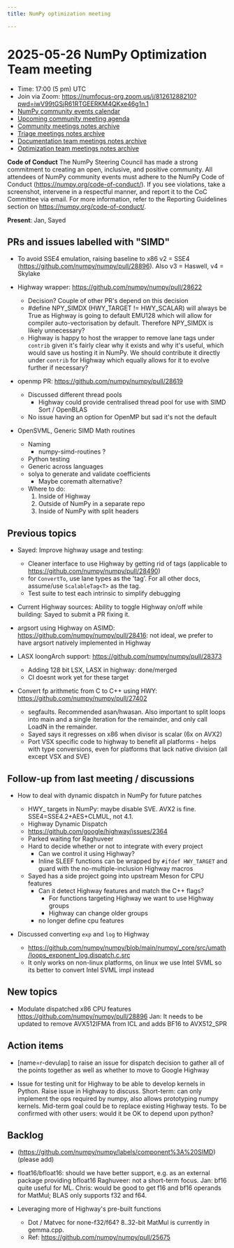 ```yaml
---
title: NumPy optimization meeting

---
```


# 2025-05-26 NumPy Optimization Team meeting

- Time: 17:00 (5 pm) UTC
- Join via Zoom: https://numfocus-org.zoom.us/j/81261288210?pwd=iwV99tGSjR61RTGEERKM4QKxe46g1n.1  
- [NumPy community events calendar](https://scientific-python.org/calendars)
- [Upcoming community meeting agenda](https://hackmd.io/76o-IxCjQX2mOXO_wwkcpg)
- [Community meetings notes archive](https://github.com/numpy/archive/tree/main/community_meetings)
- [Triage meetings notes archive](https://github.com/numpy/archive/tree/master/triage_meetings)
- [Documentation team meetings notes archive](https://github.com/numpy/archive/tree/main/docs_team_meetings)
- [Optimization team meetings notes archive](https://github.com/numpy/archive/tree/main/optim_team_meetings)

**Code of Conduct**
The NumPy Steering Council has made a strong commitment to creating an open, inclusive, and positive community. 
All attendees of NumPy community events must adhere to the NumPy Code of Conduct (https://numpy.org/code-of-conduct/). 
If you see violations, take a screenshot, intervene in a respectful manner, and report it to the CoC Committee via email. For more information, refer to the Reporting Guidelines section on https://numpy.org/code-of-conduct/.


**Present**: Jan, Sayed

## PRs and issues labelled with "SIMD"
- To avoid SSE4 emulation, raising baseline to x86 v2 = SSE4 (https://github.com/numpy/numpy/pull/28896). Also v3 = Haswell, v4 = Skylake
- Highway wrapper: https://github.com/numpy/numpy/pull/28622
    - Decision? Couple of other PR's depend on this decision
    - #define NPY_SIMDX (HWY_TARGET != HWY_SCALAR) will always be True as Highway is going to default EMU128 which will allow for compiler auto-vectorisation by default. Therefore NPY_SIMDX is likely unnecessary?
    - Highway is happy to host the wrapper to remove lane tags under `contrib` given it's fairly clear why it exists and why it's useful, which would save us hosting it in NumPy. We should contribute it directly under `contrib` for Highway which equally allows for it to evolve further if necessary?

- openmp PR: https://github.com/numpy/numpy/pull/28619 
    - Discussed different thread pools
        - Highway could provide centralised thread pool for use with SIMD Sort / OpenBLAS
    - No issue having an option for OpenMP but sad it's not the default

- OpenSVML, Generic SIMD Math routines
    - Naming
        - numpy-simd-routines ?
    - Python testing
    - Generic across languages
    - solya to generate and validate coefficients
        - Maybe coremath alternative?
    - Where to do:
        1. Inside of Highway
        2. Outside of NumPy in a separate repo
        3. Inside of NumPy with split headers


## Previous topics 

- Sayed: Improve highway usage and testing:
    - Cleaner interface to use Highway by getting rid of tags (applicable to https://github.com/numpy/numpy/pull/28490)
    - for `ConvertTo`, use lane types as the 'tag'. For all other docs, assume/use `ScalableTag<T>` as the tag. 
    - Test suite to test each intrinsic to simplify debugging 
- Current Highway sources: Ability to toggle Highway on/off while building: Sayed to submit a PR fixing it. 
- argsort using Highway on ASIMD: https://github.com/numpy/numpy/pull/28416: not ideal, we prefer to have argsort natively implemented in Highway

- LASX loongArch support: https://github.com/numpy/numpy/pull/28373
    - Adding 128 bit LSX, LASX in highway: done/merged
    - CI doesnt work yet for these target


- Convert fp arithmetic from C to C++ using HWY: https://github.com/numpy/numpy/pull/27402
    -    segfaults. Recommended asan/hwasan. Also important to split loops into main and a single iteration for the remainder, and only call LoadN in the remainder.
    -    Sayed says it regresses on x86 when divisor is scalar (6x on AVX2)
    -    Port VSX specific code to highway to benefit all platforms - helps with type conversions, even for platforms that lack native division (all except VSX and SVE)

## Follow-up from last meeting / discussions
    
- How to deal with dynamic dispatch in NumPy for future patches
    - HWY_ targets in NumPy: maybe disable SVE. AVX2 is fine. SSE4=SSE4.2+AES+CLMUL, not 4.1.
    - Highway Dynamic Dispatch
    - https://github.com/google/highway/issues/2364
    - Parked waiting for Raghuveer
    - Hard to decide whether or not to integrate with every project
        - Can we control it using Highway?
        - Inline SLEEF functions can be wrapped by `#ifdef HWY_TARGET` and guard with the no-multiple-inclusion Highway macros
    - Sayed has a side project going into upstream Meson for CPU features
        - Can it detect Highway features and match the C++ flags?
            - For functions targeting Highway we want to use Highway groups
            - Highway can change older groups
        - no longer define cpu features

- Discussed converting `exp` and `log` to Highway
    - https://github.com/numpy/numpy/blob/main/numpy/_core/src/umath/loops_exponent_log.dispatch.c.src
    - It only works on non-linux platforms, on linux we use Intel SVML so its better to convert Intel SVML impl instead

## New topics

- Modulate dispatched x86 CPU features https://github.com/numpy/numpy/pull/28896
   Jan: It needs to be updated to remove AVX512IFMA from ICL and adds BF16 to AVX512_SPR


## Action items
- [name=r-devulap] to raise an issue for dispatch decision to gather all of the points together as well as whether to move to Google Highway

- Issue for testing unit for Highway to be able to develop kernels in Python. Raise issue in Highway to discuss. Short-term: can only implement the ops required by numpy, also allows prototyping numpy kernels. Mid-term goal could be to replace existing Highway tests. To be confirmed with other users: would it be OK to depend upon python?


## Backlog
* (https://github.com/numpy/numpy/labels/component%3A%20SIMD) (please add)

- float16/bfloat16: should we have better support, e.g. as an external package providing bfloat16
  Raghuveer: not a short-term focus. Jan: bf16 quite useful for ML. Chris: would be good to get f16 and bf16 operands for MatMul; BLAS only supports f32 and f64.

- Leveraging more of Highway's pre-built functions
    - Dot / Matvec for none-f32/f64? 8..32-bit MatMul is currently in gemma.cpp.
    - Ref: https://github.com/numpy/numpy/pull/25675